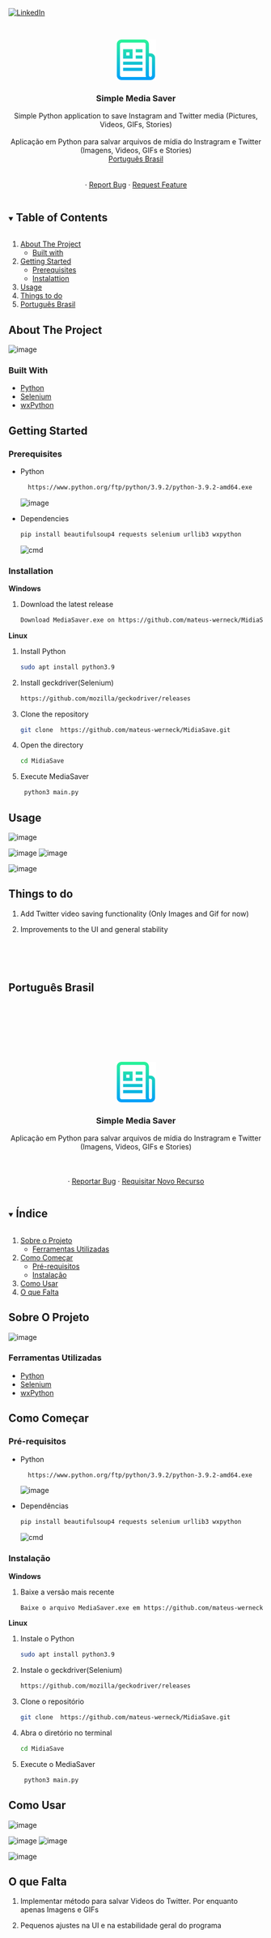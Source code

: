[![LinkedIn][linkedin-shield]][linkedin-url]


<!-- PROJECT LOGO -->
<br />
<p align="center">
  <a href="https://github.com/mateus-werneck/MidiaSave">
    <img src="images/logo.png" alt="Logo" width="80" height="80">
  </a>

  <h3 align="center">Simple Media Saver</h3>

  <p align="center">
    Simple Python application to save Instagram and Twitter media (Pictures, Videos, GIFs, Stories)
    <br />
    <br />
    Aplicação em Python para salvar arquivos de mídia do Instragram e Twitter (Imagens, Videos, GIFs e Stories)
    <br /> 
    <a href="#português-brasil">Português Brasil</a>
    <br />
    <br />
    <br />
    ·
    <a href="https://github.com/mateus-werneck/MidiaSave/issues">Report Bug</a>
    ·
    <a href="https://github.com/mateus-werneck/MidiaSave/issues">Request Feature</a>
  </p>
</p>


<!-- TABLE OF CONTENTS -->
<details open="open">
  <summary><h2 style="display: inline-block">Table of Contents</h2></summary>
  <ol>
    <li>
      <a href="#about-the-project">About The Project</a>
      <ul>
        <li><a href="#Built-with">Built with</a></li>
      </ul>
    </li>
    <li>
      <a href="#getting-started">Getting Started</a>
      <ul>
        <li><a href="#prerequisites">Prerequisites</a></li>
        <li><a href="#instalattion">Instalattion</a></li>
      </ul>
    </li>
    <li><a href="#Usage">Usage</a></li>
    <li><a href="#things-to-do">Things to do</a></li>
    <li><a href="#português-brasil">Português Brasil</a></li>
  </ol>
</details>



<!-- ABOUT THE PROJECT -->
## About The Project

![image](https://user-images.githubusercontent.com/25112157/112511254-03d45500-8d71-11eb-8db3-434f291b0869.png)




### Built With

* [Python](https://www.python.org/)
* [Selenium](https://www.selenium.dev/)
* [wxPython](https://www.wxpython.org/)



<!-- GETTING STARTED -->
## Getting Started

### Prerequisites

* Python
  ```sh
    https://www.python.org/ftp/python/3.9.2/python-3.9.2-amd64.exe
  ```

    ![image](https://user-images.githubusercontent.com/25112157/112496747-bf8e8800-8d63-11eb-89ab-b777142e5566.png)


* Dependencies
  ```sh
  pip install beautifulsoup4 requests selenium urllib3 wxpython
  ```

  
    ![cmd](https://user-images.githubusercontent.com/25112157/112495903-121b7480-8d63-11eb-977c-cf0285ef2d67.png)




### Installation

**Windows**

1. Download the latest release
   ```sh
   Download MediaSaver.exe on https://github.com/mateus-werneck/MidiaSave/releases
   ```

**Linux**

1. Install Python 
    ```sh
    sudo apt install python3.9
     ```
2. Install geckdriver(Selenium)
    ```sh
    https://github.com/mozilla/geckodriver/releases
     ```
3. Clone the repository
     ```sh
    git clone  https://github.com/mateus-werneck/MidiaSave.git
     ```
4. Open the directory
    ```sh
    cd MidiaSave
     ```
5. Execute MediaSaver
   ```sh
    python3 main.py
    ```

<!-- USAGE EXAMPLES -->
## Usage
![image](https://user-images.githubusercontent.com/25112157/112512332-0aaf9780-8d72-11eb-96a8-3d7bb9ffd9c8.png)


![image](https://user-images.githubusercontent.com/25112157/112512195-e8b61500-8d71-11eb-8bba-6aae7a0b38e3.png)
![image](https://user-images.githubusercontent.com/25112157/112512227-f10e5000-8d71-11eb-87b0-b77f47d14946.png)



![image](https://user-images.githubusercontent.com/25112157/112511549-472ec380-8d71-11eb-91ce-1a546dd89475.png)



## Things to do

1. Add Twitter video saving functionality (Only Images and Gif for now)

2. Improvements to the UI and general stability


<!-- MARKDOWN LINKS & IMAGES -->
<!-- https://www.markdownguide.org/basic-syntax/#reference-style-links -->
[contributors-shield]: https://img.shields.io/github/contributors/github_username/repo.svg?style=for-the-badge
[contributors-url]: https://github.com/github_username/repo/graphs/contributors
[forks-shield]: https://img.shields.io/github/forks/github_username/repo.svg?style=for-the-badge
[forks-url]: https://github.com/mateus-werneck/MediaSavBr/network/members
[stars-shield]: https://img.shields.io/github/stars/github_username/repo.svg?style=for-the-badge
[stars-url]: https://github.com/github_username/repo/stargazers
[issues-shield]: https://img.shields.io/github/issues/github_username/repo.svg?style=for-the-badge
[issues-url]: https://github.com/mateus-werneck/MediaSavBr/issues
[license-shield]: https://img.shields.io/github/license/github_username/repo.svg?style=for-the-badge
[license-url]: https://github.com/github_username/repo/blob/master/LICENSE.txt
[linkedin-shield]: https://img.shields.io/badge/-LinkedIn-black.svg?style=for-the-badge&logo=linkedin&colorB=555
[linkedin-url]: https://www.linkedin.com/in/mateus-werneck/

<br />
<br />
<br />

## Português Brasil

<!-- MARKDOWN LINKS & IMAGES -->
<!-- https://www.markdownguide.org/basic-syntax/#reference-style-links -->
[contributors-shield]: https://img.shields.io/github/contributors/github_username/repo.svg?style=for-the-badge
[contributors-url]: https://github.com/github_username/repo/graphs/contributors
[forks-shield]: https://img.shields.io/github/forks/github_username/repo.svg?style=for-the-badge
[forks-url]: https://github.com/mateus-werneck/MidiaSave/network/members
[stars-shield]: https://img.shields.io/github/stars/github_username/repo.svg?style=for-the-badge
[stars-url]: https://github.com/github_username/repo/stargazers
[issues-shield]: https://img.shields.io/github/issues/github_username/repo.svg?style=for-the-badge
[issues-url]: https://github.com/mateus-werneck/MidiaSaver/issues
[license-shield]: https://img.shields.io/github/license/github_username/repo.svg?style=for-the-badge
[license-url]: https://github.com/github_username/repo/blob/master/LICENSE.txt
[linkedin-shield]: https://img.shields.io/badge/-LinkedIn-black.svg?style=for-the-badge&logo=linkedin&colorB=555
[linkedin-url]: https://www.linkedin.com/in/mateus-werneck/



<!-- PROJECT LOGO -->
<br />
<br />
<br />
<br />
<br />
<br />
<p align="center">
  <a href="https://github.com/mateus-werneck/MidiaSave">
    <img src="images/logo.png" alt="Logo" width="80" height="80">
  </a>

  <h3 align="center">Simple Media Saver</h3>

  <p align="center">
    Aplicação em Python para salvar arquivos de mídia do Instragram e Twitter (Imagens, Videos, GIFs e Stories)
    <br />
    <br />
    <br />
    <br />
    ·
    <a href="https://github.com/mateus-werneck/MidiaSave/issues">Reportar Bug</a>
    ·
    <a href="https://github.com/mateus-werneck/MidiaSave/issues">Requisitar Novo Recurso</a>
  </p>
</p>



<!-- TABLE OF CONTENTS -->
<details open="open">
  <summary><h2 style="display: inline-block">Índice</h2></summary>
  <ol>
    <li>
     <a href="#sobre-o-projeto">Sobre o Projeto</a>
     <ul>
        <li><a href="#ferramentas-utilizadas">Ferramentas Utilizadas</a></li>
      </ul>
    </li>
    <li>
      <a href="#como-começar">Como Começar</a>
      <ul>
        <li><a href="#pré-requisitos">Pré-requisitos</a></li>
        <li><a href="#instalação">Instalação</a></li>
      </ul>
    </li>
    <li><a href="#como-usar">Como Usar</a></li>
    <li><a href="#o-que-falta">O que Falta</a></li>
  </ol>
</details>



<!-- ABOUT THE PROJECT -->
## Sobre O Projeto

![image](https://user-images.githubusercontent.com/25112157/112426321-8a0f7d80-8d16-11eb-9645-30a5f9fa94d9.png)



### Ferramentas Utilizadas

* [Python](https://www.python.org/)
* [Selenium](https://www.selenium.dev/)
* [wxPython](https://www.wxpython.org/)



<!-- GETTING STARTED -->
## Como Começar

### Pré-requisitos

* Python
  ```sh
    https://www.python.org/ftp/python/3.9.2/python-3.9.2-amd64.exe
  ```

    ![image](https://user-images.githubusercontent.com/25112157/112496747-bf8e8800-8d63-11eb-89ab-b777142e5566.png)


* Dependências
  ```sh
  pip install beautifulsoup4 requests selenium urllib3 wxpython
  ```

  
    ![cmd](https://user-images.githubusercontent.com/25112157/112495903-121b7480-8d63-11eb-977c-cf0285ef2d67.png)




### Instalação

**Windows**

1. Baixe a versão mais recente
   ```sh
   Baixe o arquivo MediaSaver.exe em https://github.com/mateus-werneck/MidiaSave/releases
   ```

**Linux**

1. Instale o Python 
    ```sh
    sudo apt install python3.9
     ```
2. Instale o geckdriver(Selenium)
    ```sh
    https://github.com/mozilla/geckodriver/releases
     ```
3. Clone o repositório
     ```sh
    git clone  https://github.com/mateus-werneck/MidiaSave.git
     ```
4. Abra o diretório no terminal
    ```sh
    cd MidiaSave
     ```
5. Execute o MediaSaver
   ```sh
    python3 main.py
    ```

<!-- USAGE EXAMPLES -->
## Como Usar
![image](https://user-images.githubusercontent.com/25112157/112513657-53b41b80-8d73-11eb-9c89-8b499f4db7b4.png)


![image](https://user-images.githubusercontent.com/25112157/112513879-878f4100-8d73-11eb-90d9-b7a3391d4190.png)
![image](https://user-images.githubusercontent.com/25112157/112513913-8eb64f00-8d73-11eb-8ec1-a94c85c92418.png)


![image](https://user-images.githubusercontent.com/25112157/112426724-2f2a5600-8d17-11eb-9394-879204d7db00.png)


## O que Falta

1. Implementar método para salvar Videos do Twitter. Por enquanto apenas Imagens e GIFs

2. Pequenos ajustes na UI e na estabilidade geral do programa


<!-- MARKDOWN LINKS & IMAGES -->
<!-- https://www.markdownguide.org/basic-syntax/#reference-style-links -->
[contributors-shield]: https://img.shields.io/github/contributors/github_username/repo.svg?style=for-the-badge
[contributors-url]: https://github.com/github_username/repo/graphs/contributors
[forks-shield]: https://img.shields.io/github/forks/github_username/repo.svg?style=for-the-badge
[forks-url]: https://github.com/mateus-werneck/MediaSavBr/network/members
[stars-shield]: https://img.shields.io/github/stars/github_username/repo.svg?style=for-the-badge
[stars-url]: https://github.com/github_username/repo/stargazers
[issues-shield]: https://img.shields.io/github/issues/github_username/repo.svg?style=for-the-badge
[issues-url]: https://github.com/mateus-werneck/MediaSavBr/issues
[license-shield]: https://img.shields.io/github/license/github_username/repo.svg?style=for-the-badge
[license-url]: https://github.com/github_username/repo/blob/master/LICENSE.txt
[linkedin-shield]: https://img.shields.io/badge/-LinkedIn-black.svg?style=for-the-badge&logo=linkedin&colorB=555
[linkedin-url]: https://www.linkedin.com/in/mateus-werneck/



